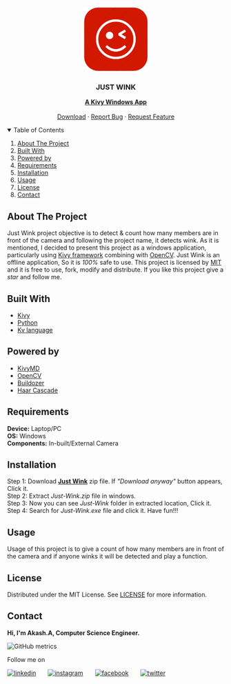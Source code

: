 <!-- PROJECT LOGO -->
<p align="center">
  <img src="https://github.com/Akash-Peace/OPENCV-KIVY-WINDOWSAPP/blob/main/winkicon.png" alt="Logo" width="150" height="150">
  <h3 align="center">JUST WINK</h3>
  <p align="center">
    <a href="https://kivy.org/#home"><strong>A Kivy Windows App</strong></a>
    <br />
    <br />
    <a href="https://drive.google.com/file/d/1fhcXePD6KDTlNfemrL8xlzW0jM7umXo0/view?usp=sharing">Download</a>
    ·
    <a href="https://github.com/Akash-Peace/OPENCV-KIVY-WINDOWSAPP/issues">Report Bug</a>
    ·
    <a href="https://github.com/Akash-Peace/OPENCV-KIVY-WINDOWSAPP/issues">Request Feature</a>
  </p>
</p>



<!-- TABLE OF CONTENTS -->
<details open="open">
  <summary>Table of Contents</summary>
  <ol>
    <li><a href="#about-the-project">About The Project</a></li>
    <li><a href="#built-with">Built With</a></li>
    <li><a href="#powered-by">Powered by</a></li>
    <li><a href="#requirements">Requirements</a></li>
    <li><a href="#installation">Installation</a></li>
    <li><a href="#usage">Usage</a></li>
    <li><a href="#license">License</a></li>
    <li><a href="#contact">Contact</a></li>
  </ol>
</details>



<!-- ABOUT THE PROJECT -->
## About The Project

Just Wink project objective is to detect & count how many members are in front of the camera and following the project name, it detects wink. As it is mentioned, I decided to present this project as a windows application, particularly using [Kivy framework](https://kivy.org/#home) combining with [OpenCV](https://opencv.org/). Just Wink is an offline application, So it is _100%_ safe to use. This project is licensed by [MIT](https://github.com/Akash-Peace/OPENCV-KIVY-WINDOWSAPP/blob/main/LICENSE) and it is free to use, fork, modify and distribute. If you like this project give a _star_ and follow me.

## Built With

* [Kivy](https://kivy.org/#home)
* [Python](https://www.python.org/)
* [Kv language](https://kivy.org/doc/stable/guide/lang.html)


## Powered by

* [KivyMD](https://kivymd.readthedocs.io/en/latest/)
* [OpenCV](https://opencv.org/)
* [Buildozer](https://buildozer.readthedocs.io/en/latest/)
* [Haar Cascade](https://github.com/opencv/opencv/tree/master/data/haarcascades)


## Requirements

**Device:** Laptop/PC\
**OS:** Windows\
**Components:** In-built/External Camera


## Installation

Step 1: Download [**Just Wink**](https://drive.google.com/file/d/1fhcXePD6KDTlNfemrL8xlzW0jM7umXo0/view?usp=sharing) zip file. If _"Download anyway"_ button appears, Click it.\
Step 2: Extract _Just-Wink.zip_ file in windows.\
Step 3: Now you can see _Just-Wink_ folder in extracted location, Click it.\
Step 4: Search for _Just-Wink.exe_ file and click it. Have fun!!!


<!-- USAGE EXAMPLES -->
## Usage

Usage of this project is to give a count of how many members are in front of the camera and if anyone winks it will be detected and play a function.




<!-- LICENSE -->
## License

Distributed under the MIT License. See [LICENSE](https://github.com/Akash-Peace/OPENCV-KIVY-WINDOWSAPP/blob/main/LICENSE) for more information.



<!-- CONTACT -->
## Contact

<strong>Hi, I'm Akash.A, Computer Science Engineer.</strong>

![GitHub metrics](https://metrics.lecoq.io/Akash-Peace)  

Follow me on

[<img src='https://www.flaticon.com/svg/vstatic/svg/2111/2111499.svg?token=exp=1610696060~hmac=35350200c6845ba7e4ef4f61f3d4823b' alt='linkedin' height='40'>](https://www.linkedin.com/in/akash-cse-2000/) &nbsp; &nbsp; &nbsp; [<img src='https://www.flaticon.com/svg/vstatic/svg/733/733558.svg?token=exp=1610696116~hmac=9e599762d0e087f2121e57eebe3dbd33' alt='instagram' height='40'>](https://www.instagram.com/akash.a.2020) &nbsp; &nbsp; &nbsp; [<img src='https://www.flaticon.com/svg/vstatic/svg/733/733549.svg?token=exp=1610696177~hmac=0cbb10b32e76a5a7c27081fdfcc5934b' alt='facebook' height='40'>](https://www.facebook.com/profile.php?id=100061841000593) &nbsp; &nbsp; &nbsp; [<img src='https://www.flaticon.com/svg/vstatic/svg/733/733579.svg?token=exp=1610696220~hmac=f0d38f94bd640fbd4e774754e1a0fa0f' alt='twitter' height='40'>](https://twitter.com/AkashA53184506)  

